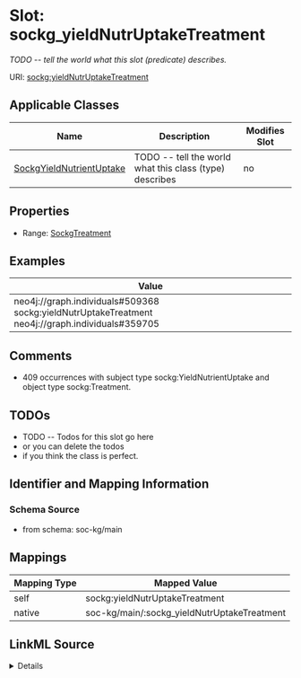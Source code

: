 

# Slot: sockg_yieldNutrUptakeTreatment


_TODO -- tell the world what this slot (predicate) describes._





URI: [sockg:yieldNutrUptakeTreatment](http://www.semanticweb.org/sockg/ontologies/2024/0/soil-carbon-ontology/yieldNutrUptakeTreatment)



<!-- no inheritance hierarchy -->





## Applicable Classes

| Name | Description | Modifies Slot |
| --- | --- | --- |
| [SockgYieldNutrientUptake](../classes/SockgYieldNutrientUptake.md) | TODO -- tell the world what this class (type) describes |  no  |







## Properties

* Range: [SockgTreatment](../classes/SockgTreatment.md)






## Examples

| Value |
| --- |
| neo4j://graph.individuals#509368 sockg:yieldNutrUptakeTreatment neo4j://graph.individuals#359705 |

## Comments

* 409 occurrences with subject type sockg:YieldNutrientUptake and object type sockg:Treatment.

## TODOs

* TODO -- Todos for this slot go here
* or you can delete the todos
* if you think the class is perfect.

## Identifier and Mapping Information







### Schema Source


* from schema: soc-kg/main




## Mappings

| Mapping Type | Mapped Value |
| ---  | ---  |
| self | sockg:yieldNutrUptakeTreatment |
| native | soc-kg/main/:sockg_yieldNutrUptakeTreatment |




## LinkML Source

<details>
```yaml
name: sockg_yieldNutrUptakeTreatment
description: TODO -- tell the world what this slot (predicate) describes.
todos:
- TODO -- Todos for this slot go here
- or you can delete the todos
- if you think the class is perfect.
comments:
- 409 occurrences with subject type sockg:YieldNutrientUptake and object type sockg:Treatment.
examples:
- value: neo4j://graph.individuals#509368 sockg:yieldNutrUptakeTreatment neo4j://graph.individuals#359705
from_schema: soc-kg/main
rank: 1000
slot_uri: sockg:yieldNutrUptakeTreatment
alias: sockg_yieldNutrUptakeTreatment
domain_of:
- sockg_YieldNutrientUptake
range: sockg_Treatment

```
</details>
